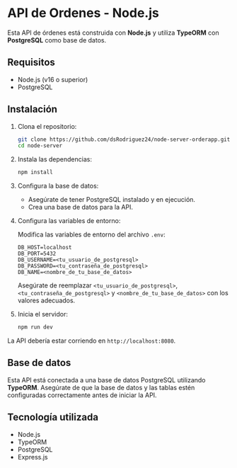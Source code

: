 # API de Ordenes - Node.js

Esta API de órdenes está construida con **Node.js** y utiliza **TypeORM** con **PostgreSQL** como base de datos.

## Requisitos

- Node.js (v16 o superior)
- PostgreSQL

## Instalación

1. Clona el repositorio:

    ```bash
    git clone https://github.com/dsRodriguez24/node-server-orderapp.git
    cd node-server
    ```

2. Instala las dependencias:

    ```bash
    npm install
    ```

3. Configura la base de datos:

    - Asegúrate de tener PostgreSQL instalado y en ejecución.
    - Crea una base de datos para la API.

4. Configura las variables de entorno:

    Modifica las variables de entorno del archivo `.env`:

    ```
    DB_HOST=localhost
    DB_PORT=5432
    DB_USERNAME=<tu_usuario_de_postgresql>
    DB_PASSWORD=<tu_contraseña_de_postgresql>
    DB_NAME=<nombre_de_tu_base_de_datos>
    ```

    Asegúrate de reemplazar `<tu_usuario_de_postgresql>`, `<tu_contraseña_de_postgresql>` y `<nombre_de_tu_base_de_datos>` con los valores adecuados.

5. Inicia el servidor:

    ```bash
    npm run dev
    ```

La API debería estar corriendo en `http://localhost:8080`.

## Base de datos

Esta API está conectada a una base de datos PostgreSQL utilizando **TypeORM**. Asegúrate de que la base de datos y las tablas estén configuradas correctamente antes de iniciar la API.

## Tecnología utilizada

- Node.js
- TypeORM
- PostgreSQL
- Express.js